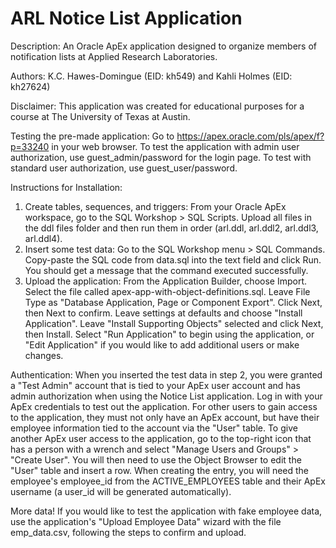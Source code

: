 # ARL Notice List Application
Description: An Oracle ApEx application designed to organize members of notification lists at Applied Research Laboratories.

Authors:	K.C. Hawes-Domingue (EID: kh549) and Kahli Holmes (EID: kh27624)
			
Disclaimer: This application was created for educational purposes for a course at The University of Texas at Austin.

Testing the pre-made application: Go to https://apex.oracle.com/pls/apex/f?p=33240 in your web browser. To test the application with admin user authorization, use guest_admin/password for the login page. To test with standard user authorization, use guest_user/password.

Instructions for Installation:
1) Create tables, sequences, and triggers:   From your Oracle ApEx workspace, go to the SQL Workshop > SQL Scripts. Upload all files in the ddl files folder and then run them in order (arl.ddl, arl.ddl2, arl.ddl3, arl.ddl4).
2) Insert some test data:   Go to the SQL Workshop menu > SQL Commands. Copy-paste the SQL code from data.sql into the text field and click Run. You should get a message that the command executed successfully.
3) Upload the application:   From the Application Builder, choose Import. Select the file called apex-app-with-object-definitions.sql. Leave File Type as "Database Application, Page or Component Export". Click Next, then Next to confirm. Leave settings at defaults and choose "Install Application". Leave "Install Supporting Objects" selected and click Next, then Install. Select "Run Application" to begin using the application, or "Edit Application" if you would like to add additional users or make changes.

Authentication:
When you inserted the test data in step 2, you were granted a "Test Admin" account that is tied to your ApEx user account and has admin authorization when using the Notice List application. Log in with your ApEx credentials to test out the application. For other users to gain access to the application, they must not only have an ApEx account, but have their employee information tied to the account via the "User" table. To give another ApEx user access to the application, go to the top-right icon that has a person with a wrench and select "Manage Users and Groups" > "Create User". You will then need to use the Object Browser to edit the "User" table and insert a row. When creating the entry, you will need the employee's employee_id from the ACTIVE_EMPLOYEES table and their ApEx username (a user_id will be generated automatically).

More data!
If you would like to test the application with fake employee data, use the application's "Upload Employee Data" wizard with the file emp_data.csv, following the steps to confirm and upload.
